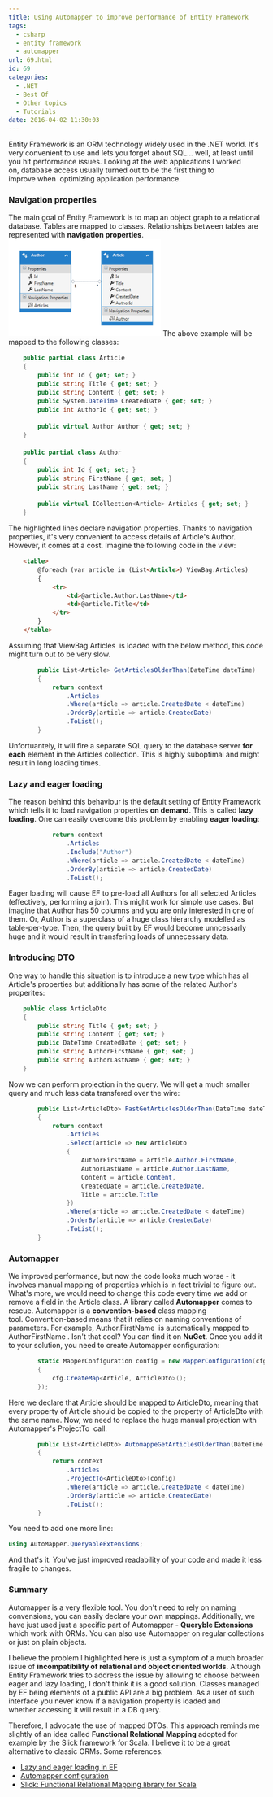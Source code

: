 ```yaml
---
title: Using Automapper to improve performance of Entity Framework
tags:
  - csharp
  - entity framework
  - automapper
url: 69.html
id: 69
categories:
  - .NET
  - Best Of
  - Other topics
  - Tutorials
date: 2016-04-02 11:30:03
---
```


Entity Framework is an ORM technology widely used in the .NET world. It's very convenient to use and lets you forget about SQL... well, at least until you hit performance issues. Looking at the web applications I worked on, database access usually turned out to be the first thing to improve when  optimizing application performance.

### Navigation properties

The main goal of Entity Framework is to map an object graph to a relational database. Tables are mapped to classes. Relationships between tables are represented with **navigation properties**. ![ef](/images/2016/04/ef-300x191.png) The above example will be mapped to the following classes:

```csharp
    public partial class Article
    {
        public int Id { get; set; }
        public string Title { get; set; }
        public string Content { get; set; }
        public System.DateTime CreatedDate { get; set; }
        public int AuthorId { get; set; }
    
        public virtual Author Author { get; set; }
    }

    public partial class Author
    {
        public int Id { get; set; }
        public string FirstName { get; set; }
        public string LastName { get; set; }
    
        public virtual ICollection<Article> Articles { get; set; }
    }
```

The highlighted lines declare navigation properties. Thanks to navigation properties, it's very convenient to access details of Article's Author. However, it comes at a cost. Imagine the following code in the view:

```html
    <table>
        @foreach (var article in (List<Article>) ViewBag.Articles)
        {
            <tr>
                <td>@article.Author.LastName</td>
                <td>@article.Title</td>
            </tr>
        }
    </table>
```

Assuming that ViewBag.Articles  is loaded with the below method, this code might turn out to be very slow.

```csharp
        public List<Article> GetArticlesOlderThan(DateTime dateTime)
        {
            return context
                .Articles
                .Where(article => article.CreatedDate < dateTime)
                .OrderBy(article => article.CreatedDate)
                .ToList();
        }
```

Unfortuantely, it will fire a separate SQL query to the database server **for each** element in the Articles collection. This is highly suboptimal and might result in long loading times.

### Lazy and eager loading

The reason behind this behaviour is the default setting of Entity Framework which tells it to load navigation properties **on demand**. This is called **lazy loading**. One can easily overcome this problem by enabling **eager loading**:

```csharp
            return context
                .Articles
                .Include("Author")
                .Where(article => article.CreatedDate < dateTime)
                .OrderBy(article => article.CreatedDate)
                .ToList();
```

Eager loading will cause EF to pre-load all Authors for all selected Articles (effectively, performing a join). This might work for simple use cases. But imagine that Author has 50 columns and you are only interested in one of them. Or, Author is a superclass of a huge class hierarchy modelled as table-per-type. Then, the query built by EF would become unncessarly huge and it would result in transfering loads of unnecessary data.

### Introducing DTO

One way to handle this situation is to introduce a new type which has all Article's properties but additionally has some of the related Author's properites:

```csharp
    public class ArticleDto
    {
        public string Title { get; set; }
        public string Content { get; set; }
        public DateTime CreatedDate { get; set; }
        public string AuthorFirstName { get; set; }
        public string AuthorLastName { get; set; }
    }
```

Now we can perform projection in the query. We will get a much smaller query and much less data transfered over the wire:

```csharp
        public List<ArticleDto> FastGetArticlesOlderThan(DateTime dateTime)
        {
            return context
                .Articles
                .Select(article => new ArticleDto
                {
                    AuthorFirstName = article.Author.FirstName,
                    AuthorLastName = article.Author.LastName,
                    Content = article.Content,
                    CreatedDate = article.CreatedDate,
                    Title = article.Title
                })
                .Where(article => article.CreatedDate < dateTime)
                .OrderBy(article => article.CreatedDate)
                .ToList();
        }
```

### Automapper

We improved performance, but now the code looks much worse - it involves manual mapping of properties which is in fact trivial to figure out. What's more, we would need to change this code every time we add or remove a field in the Article class. A library called **Automapper** comes to rescue. Automapper is a **convention-based** class mapping tool. Convention-based means that it relies on naming conventions of parameters. For example, Author.FirstName  is automatically mapped to AuthorFirstName . Isn't that cool? You can find it on **NuGet**. Once you add it to your solution, you need to create Automapper configuration:

```csharp
        static MapperConfiguration config = new MapperConfiguration(cfg =>
        {
            cfg.CreateMap<Article, ArticleDto>();
        });
```

Here we declare that Article should be mapped to ArticleDto, meaning that every property of Article should be copied to the property of ArticleDto with the same name. Now, we need to replace the huge manual projection with Automapper's ProjectTo  call.

```csharp
        public List<ArticleDto> AutomappeGetArticlesOlderThan(DateTime dateTime)
        {
            return context
                .Articles
                .ProjectTo<ArticleDto>(config)
                .Where(article => article.CreatedDate < dateTime)
                .OrderBy(article => article.CreatedDate)
                .ToList();
        }
```

You need to add one more line:

```csharp
using AutoMapper.QueryableExtensions;
```

And that's it. You've just improved readability of your code and made it less fragile to changes.

### Summary

Automapper is a very flexible tool. You don't need to rely on naming convensions, you can easily declare your own mappings. Additionally, we have just used just a specific part of Automapper - **Queryble Extensions** which work with ORMs. You can also use Automapper on regular collections or just on plain objects. 

I believe the problem I highlighted here is just a symptom of a much broader issue of **incompatibility of relational and object oriented worlds**. Although Entity Framework tries to address the issue by allowing to choose between eager and lazy loading, I don't think it is a good solution. Classes managed by EF being elements of a public API are a big problem. As a user of such interface you never know if a navigation property is loaded and whether accessing it will result in a DB query. 

Therefore, I advocate the use of mapped DTOs. This approach reminds me slightly of an idea called **Functional Relational Mapping** adopted for example by the Slick framework for Scala. I believe it to be a great alternative to classic ORMs. Some references:

*   [Lazy and eager loading in EF](https://msdn.microsoft.com/en-us/data/jj574232.aspx)
*   [Automapper configuration](https://github.com/AutoMapper/AutoMapper/wiki/Configuration)
*   [Slick: Functional Relational Mapping library for Scala](http://slick.typesafe.com/doc/3.1.1/introduction.html)